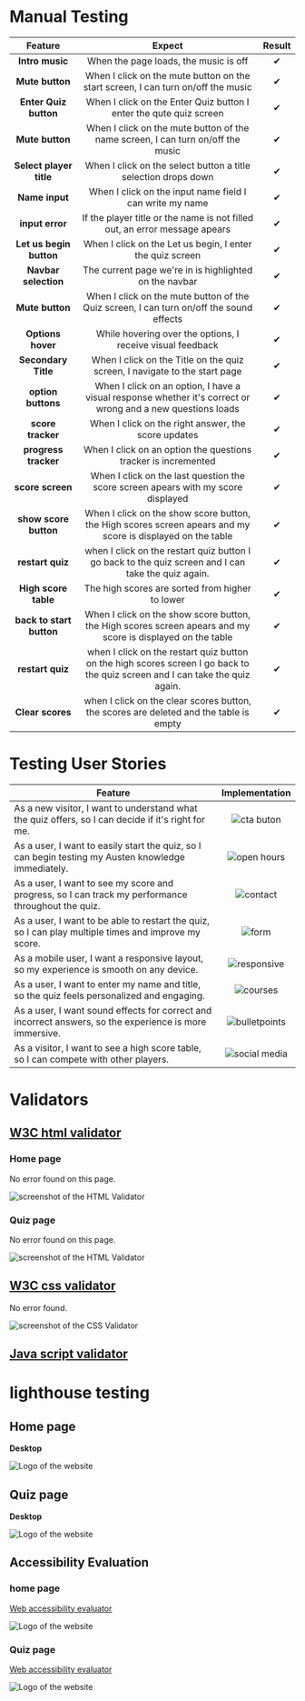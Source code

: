 # Manual Testing

| Feature     | Expect        | Result |
| :---------: | :----------: | :-----:|
| **Intro music**  | When the page loads, the music is off   | ✔|
| **Mute button**  | When I click on the mute button on the start screen, I can turn on/off the music | ✔ | 
| **Enter Quiz button**  | When I click on the Enter Quiz button I enter the qute quiz screen  | ✔ | 
| **Mute button**   | When I click on the mute button of the name screen, I can turn on/off the music | ✔ | 
| **Select player title**   | When I click on the select button a title selection drops down | ✔ | 
| **Name input**   | When I click on the input name field I can write my name  | ✔ | 
| **input error**   | If the player title or the name is not filled out, an error message apears | ✔ |
| **Let us begin button**   | When I click on the Let us begin, I enter the quiz screen| ✔ | 
| **Navbar selection**   | The current page we're in is highlighted on the navbar | ✔ |
|**Mute button**   | When I click on the mute button of the Quiz screen, I can turn on/off the sound effects | ✔ | 
| **Options hover**  |While hovering over the options, I receive visual feedback   | ✔|
| **Secondary Title**  | When I click on the Title on the quiz screen, I navigate to the start page  | ✔|
| **option buttons** | When I click on an option, I have a visual response whether it's correct or wrong and a new questions loads  | ✔ |
| **score tracker** | When I click on the right answer, the score updates  | ✔ |
| **progress tracker** | When I click on an option the questions tracker is incremented |  ✔ |
| **score screen** | When I click on the last question the score screen apears with my score displayed | ✔ |
| **show score button** | When I click on the show score button, the High scores screen apears and my score is displayed on the table | ✔ |
| **restart quiz** | when I click on the restart quiz button I go back to the quiz screen and I can take the quiz again.  | ✔ |
| **High score table** | The high scores are sorted from higher to lower | ✔ |
| **back to start button** | When I click on the show score button, the High scores screen apears and my score is displayed on the table | ✔ |
| **restart quiz** | when I click on the restart quiz button on the high scores screen I go back to the quiz screen and I can take the quiz again.  | ✔ |
| **Clear scores** | when I click on the clear scores button, the scores are deleted and the table is empty | ✔ |



# Testing User Stories

| Feature  | Implementation  |
| --------------------------------- | :------------------------------:|
| As a new visitor, I want to understand what the quiz offers, so I can decide if it's right for me. | ![cta buton](document/paragraph-intro.png) |
| As a user, I want to easily start the quiz, so I can begin testing my Austen knowledge immediately. | ![open hours](document/begin-btn.png) |
| As a user, I want to see my score and progress, so I can track my performance throughout the quiz. | ![contact](document/live-score.png) |
| As a user, I want to be able to restart the quiz, so I can play multiple times and improve my score. |  ![form](document/restart-btn.png)  |
| As a mobile user, I want a responsive layout, so my experience is smooth on any device. | ![responsive](document/responsive.png) |
| As a user, I want to enter my name and title, so the quiz feels personalized and engaging.| ![courses](document/name-title.png) |
| As a user, I want sound effects for correct and incorrect answers, so the experience is more immersive.| ![bulletpoints](document/sound-effects.png) |
| As a visitor, I want to see a high score table, so I can compete with other players. | ![social media](document/table.png) |



# Validators

## [W3C html validator](https://validator.w3.org/nu/#textarea)

### Home page

No error found on this page.

![screenshot of the HTML Validator](document/index-html-validator.png)


### Quiz page

No error found on this page.

![screenshot of the HTML Validator](document/quiz-html-validator.png)


## [W3C css validator](https://jigsaw.w3.org/css-validator/validator)

No error found.

![screenshot of the CSS Validator](document/css-validator.png)


## [Java script validator](https://jshint.com/)


# lighthouse testing

## Home page

**Desktop**

![Logo of the website](document/index-lighthouse.png)


## Quiz page

**Desktop**

![Logo of the website](document/quiz-lighthouse.png)

## Accessibility Evaluation

### home page

[Web accessibility evaluator](https://wave.webaim.org/report#/https://scaphix.github.io/jane_austen_quote_quiz/index.html)

![Logo of the website](document/index-wave.png)


### Quiz page

[Web accessibility evaluator](https://wave.webaim.org/report#/https://scaphix.github.io/jane_austen_quote_quiz/quiz.html)

![Logo of the website](document/quiz-wave.png)

